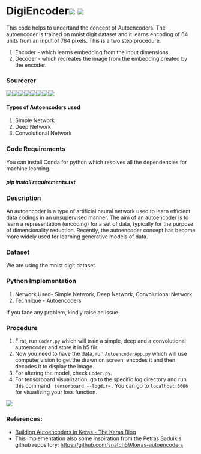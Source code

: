# DigiEncoder[![](https://img.shields.io/github/license/sourcerer-io/hall-of-fame.svg?colorB=ff0000)](https://github.com/akshaybahadur21/DigiEncoder/blob/master/LICENSE.txt)  [![](https://img.shields.io/badge/Akshay-Bahadur-brightgreen.svg?colorB=ff0000)](https://akshaybahadur.com)
This code helps to undertand the concept of Autoencoders. The autoencoder is trained on mnist digit dataset and it learns encoding of 64 units from an input of 784 pixels. This is a two step procedure.
1) Encoder - which learns embedding from the input dimensions.
2) Decoder - which recreates the image from the embedding created by the encoder.

### Sourcerer
[![](https://sourcerer.io/fame/akshaybahadur21/akshaybahadur21/DigiEncoder/images/0)](https://sourcerer.io/fame/akshaybahadur21/akshaybahadur21/DigiEncoder/links/0)[![](https://sourcerer.io/fame/akshaybahadur21/akshaybahadur21/DigiEncoder/images/1)](https://sourcerer.io/fame/akshaybahadur21/akshaybahadur21/DigiEncoder/links/1)[![](https://sourcerer.io/fame/akshaybahadur21/akshaybahadur21/DigiEncoder/images/2)](https://sourcerer.io/fame/akshaybahadur21/akshaybahadur21/DigiEncoder/links/2)[![](https://sourcerer.io/fame/akshaybahadur21/akshaybahadur21/DigiEncoder/images/3)](https://sourcerer.io/fame/akshaybahadur21/akshaybahadur21/DigiEncoder/links/3)[![](https://sourcerer.io/fame/akshaybahadur21/akshaybahadur21/DigiEncoder/images/4)](https://sourcerer.io/fame/akshaybahadur21/akshaybahadur21/DigiEncoder/links/4)[![](https://sourcerer.io/fame/akshaybahadur21/akshaybahadur21/DigiEncoder/images/5)](https://sourcerer.io/fame/akshaybahadur21/akshaybahadur21/DigiEncoder/links/5)[![](https://sourcerer.io/fame/akshaybahadur21/akshaybahadur21/DigiEncoder/images/6)](https://sourcerer.io/fame/akshaybahadur21/akshaybahadur21/DigiEncoder/links/6)[![](https://sourcerer.io/fame/akshaybahadur21/akshaybahadur21/DigiEncoder/images/7)](https://sourcerer.io/fame/akshaybahadur21/akshaybahadur21/DigiEncoder/links/7)

#### Types of Autoencoders used
1) Simple Network
2) Deep Network
3) Convolutional Network

### Code Requirements
You can install Conda for python which resolves all the dependencies for machine learning.

##### pip install requirements.txt

### Description
An autoencoder is a type of artificial neural network used to learn efficient data codings in an unsupervised manner. The aim of an autoencoder is to learn a representation (encoding) for a set of data, typically for the purpose of dimensionality reduction. Recently, the autoencoder concept has become more widely used for learning generative models of data.

### Dataset
We are using the mnist digit dataset.

### Python  Implementation

1) Network Used- Simple Network, Deep Network, Convolutional Network
2) Technique - Autoencoders

If you face any problem, kindly raise an issue

### Procedure

1) First, run `Coder.py` which will train a simple, deep and a convolutional autoencoder and store it in h5 filr.
2) Now you need to have the data, run `AutoencoderApp.py` which will use computer vision to get the drawn on screen, encodes it and then decodes it to display the image.
3) For altering the model, check `Coder.py`.
4) For tensorboard visualization, go to the specific log directory and run this command ` tensorboard --logdir=.` You can go to `localhost:6006` for visualizing your loss function.

<img src="https://github.com/akshaybahadur21/DigiEncoder/blob/master/autoencoder.gif">

### References:
 
 - [Building Autoencoders in Keras - The Keras Blog](https://blog.keras.io/building-autoencoders-in-keras.html) 
 - This implementation also some inspiration from the Petras Saduikis github repository: https://github.com/snatch59/keras-autoencoders  





